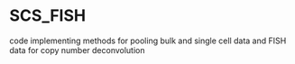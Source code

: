# SCS_FISH
code implementing methods for pooling bulk and single cell data and FISH data for copy number deconvolution

